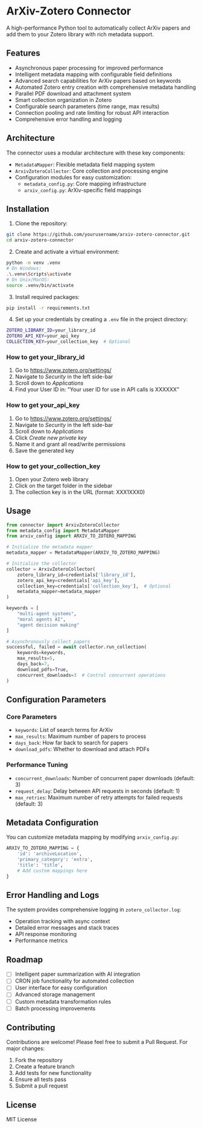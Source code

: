 # ArXiv-Zotero Connector

A high-performance Python tool to automatically collect ArXiv papers and add them to your Zotero library with rich metadata support.

## Features

- Asynchronous paper processing for improved performance
- Intelligent metadata mapping with configurable field definitions
- Advanced search capabilities for ArXiv papers based on keywords
- Automated Zotero entry creation with comprehensive metadata handling
- Parallel PDF download and attachment system
- Smart collection organization in Zotero
- Configurable search parameters (time range, max results)
- Connection pooling and rate limiting for robust API interaction
- Comprehensive error handling and logging

## Architecture

The connector uses a modular architecture with these key components:

- `MetadataMapper`: Flexible metadata field mapping system
- `ArxivZoteroCollector`: Core collection and processing engine
- Configuration modules for easy customization:
  - `metadata_config.py`: Core mapping infrastructure
  - `arxiv_config.py`: ArXiv-specific field mappings

## Installation

1. Clone the repository:
```bash
git clone https://github.com/yourusername/arxiv-zotero-connector.git
cd arxiv-zotero-connector
```

2. Create and activate a virtual environment:
```bash
python -m venv .venv
# On Windows:
.\.venv\Scripts\activate
# On Unix/MacOS:
source .venv/bin/activate
```

3. Install required packages:
```bash
pip install -r requirements.txt
```

4. Set up your credentials by creating a `.env` file in the project directory:
```bash
ZOTERO_LIBRARY_ID=your_library_id
ZOTERO_API_KEY=your_api_key
COLLECTION_KEY=your_collection_key  # Optional
```

### How to get your_library_id
1. Go to https://www.zotero.org/settings/
2. Navigate to *Security* in the left side-bar
3. Scroll down to *Applications*
4. Find your User ID in: "Your user ID for use in API calls is XXXXXX"

### How to get your_api_key
1. Go to https://www.zotero.org/settings/
2. Navigate to *Security* in the left side-bar
3. Scroll down to *Applications*
4. Click *Create new private key*
5. Name it and grant all read/write permissions
6. Save the generated key

### How to get your_collection_key
1. Open your Zotero web library
2. Click on the target folder in the sidebar
3. The collection key is in the URL (format: XXX1XXX0)
   
## Usage

```python
from connector import ArxivZoteroCollector
from metadata_config import MetadataMapper
from arxiv_config import ARXIV_TO_ZOTERO_MAPPING

# Initialize the metadata mapper
metadata_mapper = MetadataMapper(ARXIV_TO_ZOTERO_MAPPING)

# Initialize the collector
collector = ArxivZoteroCollector(
    zotero_library_id=credentials['library_id'],
    zotero_api_key=credentials['api_key'],
    collection_key=credentials['collection_key'],  # Optional
    metadata_mapper=metadata_mapper
)

keywords = [
    "multi-agent systems",
    "moral agents AI",
    "agent decision making"
]

# Asynchronously collect papers
successful, failed = await collector.run_collection(
    keywords=keywords,
    max_results=5,
    days_back=7,
    download_pdfs=True,
    concurrent_downloads=3  # Control concurrent operations
)
```

## Configuration Parameters

### Core Parameters
- `keywords`: List of search terms for ArXiv
- `max_results`: Maximum number of papers to process
- `days_back`: How far back to search for papers
- `download_pdfs`: Whether to download and attach PDFs

### Performance Tuning
- `concurrent_downloads`: Number of concurrent paper downloads (default: 3)
- `request_delay`: Delay between API requests in seconds (default: 1)
- `max_retries`: Maximum number of retry attempts for failed requests (default: 3)

## Metadata Configuration

You can customize metadata mapping by modifying `arxiv_config.py`:

```python
ARXIV_TO_ZOTERO_MAPPING = {
    'id': 'archiveLocation',
    'primary_category': 'extra',
    'title': 'title',
    # Add custom mappings here
}
```

## Error Handling and Logs

The system provides comprehensive logging in `zotero_collector.log`:
- Operation tracking with async context
- Detailed error messages and stack traces
- API response monitoring
- Performance metrics

## Roadmap

- [ ] Intelligent paper summarization with AI integration
- [ ] CRON job functionality for automated collection
- [ ] User interface for easy configuration
- [ ] Advanced storage management
- [ ] Custom metadata transformation rules
- [ ] Batch processing improvements

## Contributing

Contributions are welcome! Please feel free to submit a Pull Request. For major changes:

1. Fork the repository
2. Create a feature branch
3. Add tests for new functionality
4. Ensure all tests pass
5. Submit a pull request

## License

MIT License